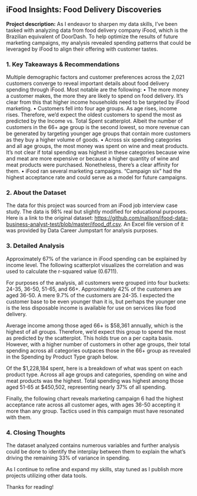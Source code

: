 ## iFood Insights: Food Delivery Discoveries

**Project description:** As I endeavor to sharpen my data skills, I’ve been tasked with analyzing data from food delivery company iFood, which is the Brazilian equivalent of DoorDash. To help optimize the results of future marketing campaigns, my analysis revealed spending patterns that could be leveraged by iFood to align their offering with customer tastes.

### 1. Key Takeaways & Recommendations

Multiple demographic factors and customer preferences across the 2,021 customers converge to reveal important details about food delivery spending through iFood. Most notable are the following:
•	The more money a customer makes, the more they are likely to spend on food delivery. It’s clear from this that higher income households need to be targeted by iFood marketing.
•	Customers fell into four age groups. As age rises, income rises. Therefore, we’d expect the oldest customers to spend the most as predicted by the Income vs. Total Spent scatterplot. Albeit the number of customers in the 66+ age group is the second lowest, so more revenue can be generated by targeting younger age groups that contain more customers as they buy a higher volume of goods.
•	Across six spending categories and all age groups, the most money was spent on wine and meat products. It’s not clear if total spending was highest in these categories because wine and meat are more expensive or because a higher quantity of wine and meat products were purchased. Nonetheless, there’s a clear affinity for them.
•	iFood ran several marketing campaigns. “Campaign six” had the highest acceptance rate and could serve as a model for future campaigns.

### 2. About the Dataset 

The data for this project was sourced from an iFood job interview case study. The data is 98% real but slightly modified for educational purposes. Here is a link to the original dataset: https://github.com/nailson/ifood-data-business-analyst-test/blob/master/ifood_df.csv. An Excel file version of it was provided by Data Career Jumpstart for analysis purposes.

### 3. Detailed Analysis

Approximately 67% of the variance in iFood spending can be explained by income level. The following scatterplot visualizes the correlation and was used to calculate the r-squared value (0.6711).



For purposes of the analysis, all customers were grouped into four buckets: 24-35, 36-50, 51-65, and 66+. Approximately 42% of the customers are aged 36-50. A mere 9.7% of the customers are 24-35. I expected the customer base to be even younger than it is, but perhaps the younger one is the less disposable income is available for use on services like food delivery.



Average income among those aged 66+ is $58,361 annually, which is the highest of all groups. Therefore, we’d expect this group to spend the most as predicted by the scatterplot. This holds true on a per capita basis. However, with a higher number of customers in other age groups, their total spending across all categories outpaces those in the 66+ group as revealed in the Spending by Product Type graph below.



Of the $1,228,184 spent, here is a breakdown of what was spent on each product type. Across all age groups and categories, spending on wine and meat products was the highest. Total spending was highest among those aged 51-65 at $450,502, representing nearly 37% of all spending.



Finally, the following chart reveals marketing campaign 6 had the highest acceptance rate across all customer ages, with ages 36-50 accepting it more than any group. Tactics used in this campaign must have resonated with them.

### 4. Closing Thoughts

The dataset analyzed contains numerous variables and further analysis could be done to identify the interplay between them to explain the what’s driving the remaining 33% of variance in spending.

As I continue to refine and expand my skills, stay tuned as I publish more projects utilizing other data tools.

Thanks for reading!
